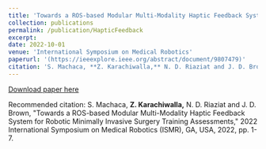 ```yaml
---
title: 'Towards a ROS-based Modular Multi-Modality Haptic Feedback System for Robotic Minimally Invasive Surgery Training Assessments'
collection: publications
permalink: /publication/HapticFeedback
excerpt: 
date: 2022-10-01
venue: 'International Symposium on Medical Robotics'
paperurl: '(https://ieeexplore.ieee.org/abstract/document/9807479)'
citation: 'S. Machaca, **Z. Karachiwalla,** N. D. Riaziat and J. D. Brown, "Towards a ROS-based Modular Multi-Modality Haptic Feedback System for Robotic Minimally Invasive Surgery Training Assessments," 2022 International Symposium on Medical Robotics (ISMR), GA, USA, 2022, pp. 1-7.'
---
```


[Download paper here](http://zkarachi.github.io/files/paper3.pdf)

Recommended citation: S. Machaca, **Z. Karachiwalla,** N. D. Riaziat and J. D. Brown, "Towards a ROS-based Modular Multi-Modality Haptic Feedback System for Robotic Minimally Invasive Surgery Training Assessments," 2022 International Symposium on Medical Robotics (ISMR), GA, USA, 2022, pp. 1-7.
